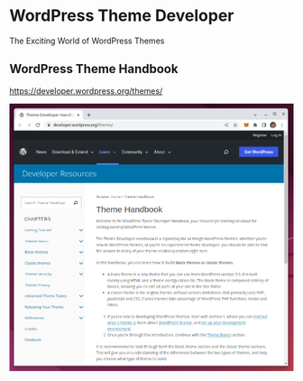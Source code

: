 # WordPress Theme Developer

The Exciting World of WordPress Themes

## WordPress Theme Handbook

https://developer.wordpress.org/themes/

![](developer-handbook.png)